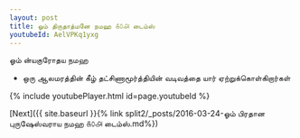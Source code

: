 ```yaml
---
layout: post
title: ஓம் திருதாத்மனே நமஹ ௧௦௮ டைம்ஸ்
youtubeId: AelVPKq1yxg
---
```

 
 
 ஓம் ன்யகுரோதய நமஹ  
 
 -  ஒரு ஆலமரத்தின் கீழ் தட்சிணாமூர்த்தியின் வடிவத்தை யார் ஏற்றுக்கொள்கிறார்கள் 
 
  
 
  
 
 
 
 
 
 


{% include youtubePlayer.html id=page.youtubeId %}
 
[Next]({{ site.baseurl }}{% link  split2/_posts/2016-03-24-ஓம் பிரதான புருஷேஸ்வராய நமஹ ௧௦௮ டைம்ஸ்.md%})
 
